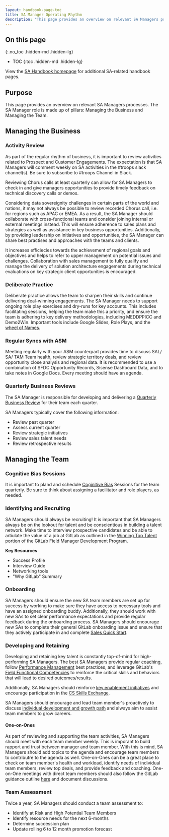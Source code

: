 ```yaml
---
layout: handbook-page-toc
title: SA Manager Operating Rhythm 
description: "This page provides an overview on relevant SA Managers processes. The SA Manager role is made up of pillars: Managing the Business and Managing the Team."
---
```


## On this page
{:.no_toc .hidden-md .hidden-lg}

- TOC
{:toc .hidden-md .hidden-lg}



View the [SA Handbook homepage](/handbook/customer-success/solutions-architects/) for additional SA-related handbook pages.


## Purpose

This page provides an overview on relevant SA Managers processes. The SA Manager role is made up of pillars: Managing the Business and Managing the Team. 

## Managing the Business 

### Activity Review 
As part of the regular rhythm of business, it is important to review activities related to Prospect and Customer Engagements. The expectation is that SA Managers will comment weekly on SA activities in the #troops slack channel(s). Be sure to subscribe to #troops Channel in Slack.

Reviewing Chorus calls at least quarterly can allow for SA Managers to check in and give managers opportunities to provide timely feedback on technical discovery calls or demos.  

Considering data sovereignity challenges in certain parts of the world and nations, it may not always be possible to review recorded Chorus call, i.e. for regions such as APAC or EMEA. As a result, the SA Manager should collaborate with cross-functional teams and consider joining internal or external meetings instead. This will ensure adherence to sales plans and strategies as well as assistance in key business opportunities. Additionally, by providing leadership on initiatives and opportunities, the SA Manager can share best practises and approaches with the teams and clients.

It increases efficiecies towards the achievement of regional goals and objectives and helps to refer to upper management on potential issues and challenges. Collaboration with sales management to fully qualify and manage the delivery of solution architecture engagements during technical evaluations on key strategic client opportunities is encouraged.

### Deliberate Practice 
Deliberate practice allows the team to sharpen their skills and continue delivering deal-winning engagements. The SA Manager needs to support ongoing role play exercises and dry-runs for key accounts. This includes facilitating sessions, helping the team make this a priority, and ensure the team is adhering to key delivery methodologies, including MEDDPPICC and Demo2Win. Important tools include Google Slides, Role Plays, and the [wheel of Names](http://weelofnames.com/).

### Regular Syncs with ASM  
Meeting regularly with your ASM counterpart provides time to discuss SAL/ SA/ TAM Team health, review strategic territory deals, and review opportunity close analysis and regional data. It is recommended to use a combination of SFDC Opportunity Records, Sisense Dashboard Data, and to take notes in Google Docs. Every meeting should have an agenda. 

### Quarterly Business Reviews
The SA Manager is responsible for developing and delivering a [Quarterly Business Review](/handbook/sales/qbrs/) for their team each quarter.

SA Managers typically cover the following information:
- Review past quarter 
- Assess current quarter 
- Review strategic initiatives
- Review sales talent needs
- Review retrospective results 

## Managing the Team 

### Cognitive Bias Sessions 

It is important to pland and schedule [Coginitive Bias](/handbook/customer-success/solutions-architects/sa-practices/recognizing-cognitive-bias/) Sessions for the team quarterly. Be sure to think about assigning a facilitator and role players, as needed. 

### Identifying and Recruiting
SA Managers should always be recruiting! It is important that SA Managers always be on the lookout for talent and be conscientious in building a talent network. Make time to interview prospective candidates and be able to artiulate the value of a job at GitLab as outlined in the [Winning Top Talent](/handbook/sales/field-manager-development/#winning-top-talent) portion of the GitLab Field Manager Development Program.  

**Key Resources**    
- Success Profile
- Interview Guide
- Networking tools
- "Why GitLab" Summary

### Onboarding
SA Managers should ensure the new SA team members are set up for success by working to make sure they have access to necessary tools and have an assigned onboarding buddy. Additionally, they should work with new SAs to set clear performance expectations and provide regular feedback during the onboarding process. SA Managers should encourage new SAs to complete their general GitLab onboarding issue and ensure that they actively participate in and complete [Sales Quick Start](/handbook/sales/onboarding/).


### Developing and Retaining
Developing and retaining key talent is constantly top-of-mind for high-performing SA Managers. The best SA Managers provide regular [coaching](/handbook/leadership/coaching/), follow [Performance Management](/handbook/sales/field-manager-development/#performance-management-and-giving-feedback) best practices, and leverage GitLab's [Field Functional Competencies](/handbook/sales/training/field-functional-competencies/) to reinforce the critical skills and behaviors that will lead to desired outcomes/results.

Additionally, SA Managers should reinforce [key enablement initiatives](https://gitlab.edcast.com/teams/solution-architects-sas) and encourage participation in the [CS Skills Exchange](/handbook/sales/training/customer-success-skills-exchange/). 

SA Managers should encourage and lead team member's proactively to discuss [individual development and growth path](https://about.gitlab.com/handbook/people-group/learning-and-development/career-development/#roles-and-responsibilities) and always aim to assist team members to grow careers.

#### One-on-Ones
As part of reviewing and supporting the team activities, SA Managers should meet with each team member weekly. This is imporant to build rapport and trust between manager and team member. With this is mind, SA Managers should add topics to the agenda and encourage team members to contributre to the agenda as well. One-on-Ones can be a great place to check on team member's health and workload, identify needs of individual team members, review top deals, and provide feedback and coaching. One-on-One meetings with direct team members should also follow the GitLab guidance outline [here](https://about.gitlab.com/company/culture/all-remote/live-doc-meetings/#notetaking-and-structure-during-the-meeting) and document discussions.

### Team Assessment
Twice a year, SA Managers should conduct a team assessment to: 
- Identify at Risk and High Potential Team Members
- Identify resource needs for the next 6-months 
- Determine succession plan  
- Update rolling 6 to 12 month promotion forecast 
